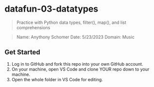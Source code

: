 # datafun-03-datatypes

> Practice with Python data types, filter(), map(), and list comprehensions

> Name: Anythony Schomer
> Date: 5/23/2023
> Domain: Music

## Get Started

1. Log in to GitHub and fork this repo into your own GitHub account.
1. On your machine, open VS Code and clone YOUR repo down to your machine.
1. Open the whole folder in VS Code for editing. 

